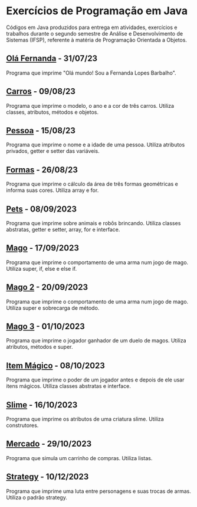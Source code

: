 # Exercícios de Programação em Java
Códigos em Java produzidos para entrega em atividades, exercícios e trabalhos durante o segundo semestre de Análise e Desenvolvimento de Sistemas (IFSP), referente à matéria de Programação Orientada a Objetos.

## [Olá Fernanda](https://github.com/fernandalopesbarbalho/exercicios-ifsp-semestre2/blob/main/ola_fernanda.java) - 31/07/23
Programa que imprime "Olá mundo! Sou a Fernanda Lopes Barbalho".

## [Carros](https://github.com/fernandalopesbarbalho/exercicios-ifsp-semestre2/tree/main/Carros) - 09/08/23
Programa que imprime o modelo, o ano e a cor de três carros. Utiliza classes, atributos, métodos e objetos.

## [Pessoa](https://github.com/fernandalopesbarbalho/exercicios-ifsp-semestre2/tree/main/Pessoa) - 15/08/23
Programa que imprime o nome e a idade de uma pessoa. Utiliza atributos privados, getter e setter das variáveis.

## [Formas](https://github.com/fernandalopesbarbalho/exercicios-ifsp-semestre2/tree/main/Formas) - 26/08/23
Programa que imprime o cálculo da área de três formas geométricas e informa suas cores. Utiliza array e for.

## [Pets](https://github.com/fernandalopesbarbalho/exercicios-ifsp-semestre2/tree/main/Pets) - 08/09/2023
Programa que imprime sobre animais e robôs brincando. Utiliza classes abstratas, getter e setter, array, for e interface.

## [Mago](https://github.com/fernandalopesbarbalho/exercicios-ifsp-semestre2/tree/main/Mago) - 17/09/2023
Programa que imprime o comportamento de uma arma num jogo de mago. Utiliza super, if, else e else if.

## [Mago 2](https://github.com/fernandalopesbarbalho/exercicios-ifsp-semestre2/tree/main/Mago%202) - 20/09/2023
Programa que imprime o comportamento de uma arma num jogo de mago. Utiliza super e sobrecarga de método.

## [Mago 3](https://github.com/fernandalopesbarbalho/exercicios-ifsp-semestre2/tree/main/Mago%203) - 01/10/2023
Programa que imprime o jogador ganhador de um duelo de magos. Utiliza atributos, métodos e super.

## [Item Mágico](https://github.com/fernandalopesbarbalho/exercicios-ifsp-semestre2/tree/main/Item%20M%C3%A1gico) - 08/10/2023
Programa que imprime o poder de um jogador antes e depois de ele usar itens mágicos. Utiliza classes abstratas e interface.

## [Slime](https://github.com/fernandalopesbarbalho/exercicios-ifsp-semestre2/tree/main/Slime) - 16/10/2023
Programa que imprime os atributos de uma criatura slime. Utiliza construtores.

## [Mercado](https://github.com/fernandalopesbarbalho/exercicios-ifsp-semestre2/tree/main/Mercado) - 29/10/2023
Programa que simula um carrinho de compras. Utiliza listas.

## [Strategy](https://github.com/fernandalopesbarbalho/exercicios-ifsp-semestre2/tree/main/Strategy) - 10/12/2023
Programa que imprime uma luta entre personagens e suas trocas de armas. Utiliza o padrão strategy.
